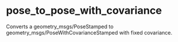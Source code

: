 # pose_to_pose_with_covariance
Converts a geometry_msgs/PoseStamped to geometry_msgs/PoseWithCovarianceStamped with fixed covariance.
